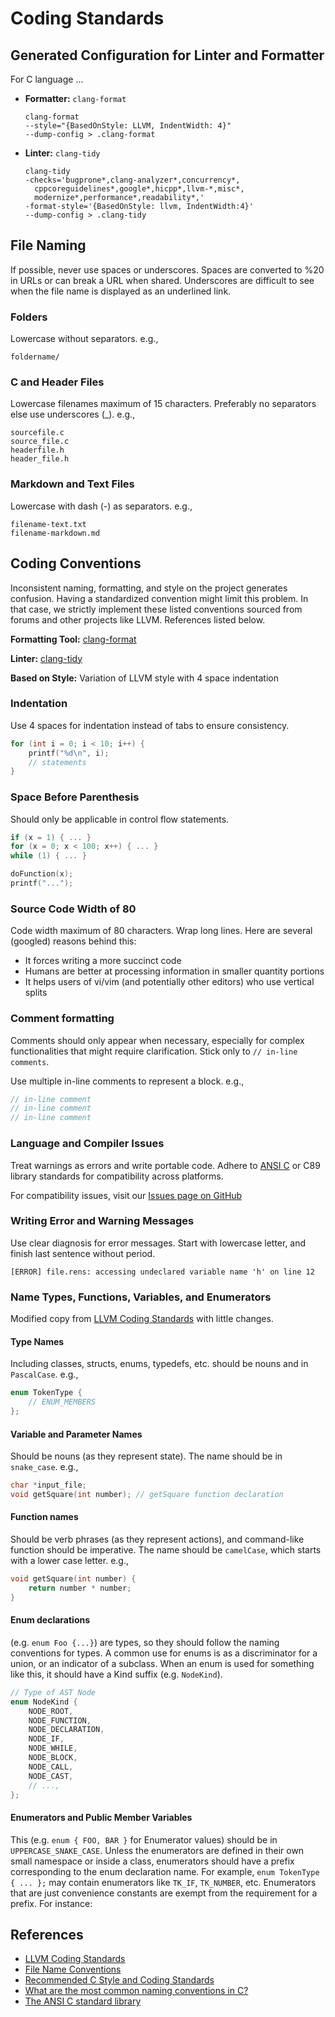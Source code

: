 # Coding Standards

## Generated Configuration for Linter and Formatter

For C language ...

- **Formatter:** `clang-format`

    ```console
    clang-format 
    --style="{BasedOnStyle: LLVM, IndentWidth: 4}" 
    --dump-config > .clang-format
    ```

- **Linter:** `clang-tidy`

    ```console
    clang-tidy 
    -checks='bugprone*,clang-analyzer*,concurrency*,
      cppcoreguidelines*,google*,hicpp*,llvm-*,misc*,
      modernize*,performance*,readability*,' 
    -format-style='{BasedOnStyle: llvm, IndentWidth:4}'
    --dump-config > .clang-tidy
    ```

## File Naming

If possible, never use spaces or underscores. Spaces are
converted to %20 in URLs or can break a URL when shared.
Underscores are difficult to see when the file name is
displayed as an underlined link.

### Folders

Lowercase without separators. e.g.,

```console
foldername/
```

### C and Header Files

Lowercase filenames maximum of 15 characters. Preferably
no separators else use underscores (_). e.g.,

```console
sourcefile.c
source_file.c
headerfile.h
header_file.h
```

### Markdown and Text Files

Lowercase with dash (-) as separators. e.g.,

```console
filename-text.txt
filename-markdown.md
```

## Coding Conventions

Inconsistent naming, formatting, and style on the project
generates confusion. Having a standardized convention
might limit this problem. In that case, we strictly
implement these listed conventions sourced from forums
and other projects like LLVM. References listed below.

**Formatting Tool:** [clang-format](https://clang.llvm.org/docs/ClangFormat.html)

**Linter:** [clang-tidy](https://clang.llvm.org/extra/clang-tidy/)

**Based on Style:** Variation of LLVM style with 4 space
indentation

### Indentation

Use 4 spaces for indentation instead of tabs to ensure
consistency.

```c
for (int i = 0; i < 10; i++) {
    printf("%d\n", i);
    // statements
}
```

### Space Before Parenthesis

Should only be applicable in control flow statements.

```c
if (x = 1) { ... }
for (x = 0; x < 100; x++) { ... }
while (1) { ... }

doFunction(x);
printf("...");
```

### Source Code Width of 80

Code width maximum of 80 characters. Wrap long lines.
Here are several (googled) reasons behind this:

- It forces writing a more succinct code
- Humans are better at processing information in smaller
quantity portions
- It helps users of vi/vim (and potentially other editors)
who use vertical splits

### Comment formatting

Comments should only appear when necessary, especially
for complex functionalities that might require
clarification. Stick only to `// in-line comments`.

Use multiple in-line comments to represent a block. e.g.,

```c
// in-line comment
// in-line comment
// in-line comment
```

### Language and Compiler Issues

Treat warnings as errors and write portable code. Adhere to
[ANSI C](https://www.csse.uwa.edu.au/programming/ansic-library.html#stdlib)
or C89 library standards for compatibility across platforms.

For compatibility issues, visit our [Issues page on GitHub](https://github.com/steguiosaur/renaisscript/issues)

### Writing Error and Warning Messages

Use clear diagnosis for error messages. Start with
lowercase letter, and finish last sentence without
period.

```console
[ERROR] file.rens: accessing undeclared variable name 'h' on line 12
```

### Name Types, Functions, Variables, and Enumerators

Modified copy from [LLVM Coding Standards](https://llvm.org/docs/CodingStandards.html#source-code-formatting)
with little changes.

#### Type Names

Including classes, structs, enums, typedefs, etc. should be
nouns and in `PascalCase`. e.g.,

```c
enum TokenType {
    // ENUM_MEMBERS
};
```

#### Variable and Parameter Names

Should be nouns (as they represent state). The name should
be in `snake_case`. e.g.,

```c
char *input_file;
void getSquare(int number); // getSquare function declaration
```

#### Function names

Should be verb phrases (as they represent actions), and
command-like function should be imperative. The name
should be `camelCase`, which starts with a lower case
letter. e.g.,

```c
void getSquare(int number) {
    return number * number;
}
```

#### Enum declarations

(e.g. `enum Foo {...}`) are types, so they should follow
the naming conventions for types. A common use for enums
is as a discriminator for a union, or an indicator of a
subclass. When an enum is used for something like this, it
should have a Kind suffix (e.g. `NodeKind`).

```c
// Type of AST Node
enum NodeKind {
    NODE_ROOT,
    NODE_FUNCTION,
    NODE_DECLARATION,
    NODE_IF,
    NODE_WHILE,
    NODE_BLOCK,
    NODE_CALL,
    NODE_CAST,
    // ...,
};
```

#### Enumerators and Public Member Variables

This (e.g. `enum { FOO, BAR }` for Enumerator values)
should be in `UPPERCASE_SNAKE_CASE`. Unless the enumerators are
defined in their own small namespace or inside a class,
enumerators should have a prefix corresponding to the
enum declaration name. For example, `enum TokenType { ... };`
may contain enumerators like `TK_IF`, `TK_NUMBER`, etc.
Enumerators that are just convenience constants are exempt
from the requirement for a prefix. For instance:

## References

- [LLVM Coding Standards](https://llvm.org/docs/CodingStandards.html#source-code-formatting)
- [File Name Conventions](https://github.com/bartvandebiezen/file-name-conventions)
- [Recommended C Style and Coding Standards](https://www.doc.ic.ac.uk/lab/cplus/cstyle.html)
- [What are the most common naming conventions in C?](https://stackoverflow.com/questions/1722112/what-are-the-most-common-naming-conventions-in-c)
- [The ANSI C standard library](https://www.csse.uwa.edu.au/programming/ansic-library.html#stdlib)

